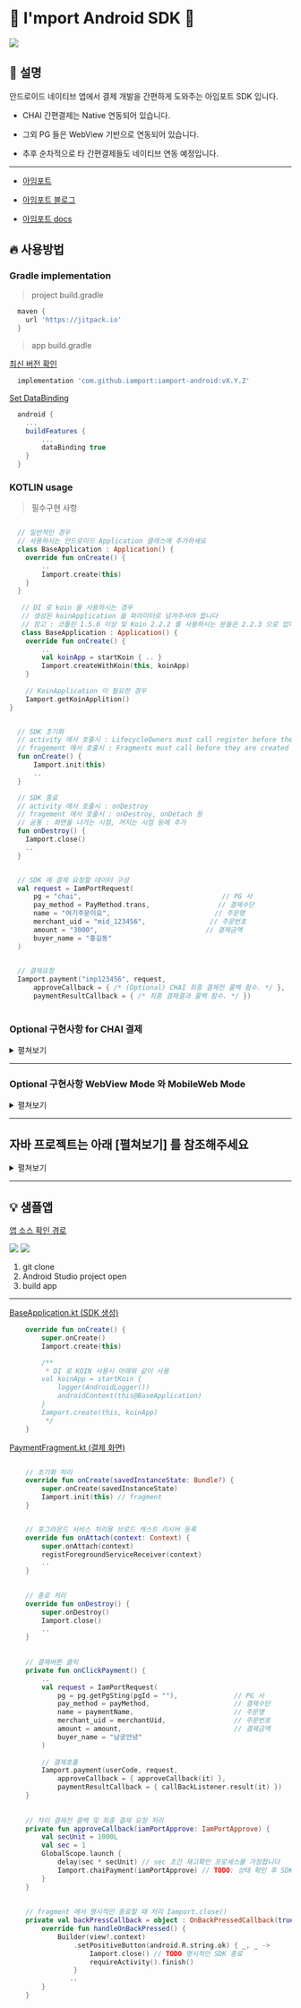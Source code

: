 # :seedling: I'mport Android SDK :seedling:

[![](https://jitpack.io/v/iamport/iamport-android.svg)](https://jitpack.io/#iamport/iamport-android)

## :open_book: 설명

안드로이드 네이티브 앱에서 결제 개발을 간편하게 도와주는 아임포트 SDK 입니다.

- CHAI 간편결제는 Native 연동되어 있습니다.

- 그외 PG 들은 WebView 기반으로 연동되어 있습니다.

- 추후 순차적으로 타 간편결제들도 네이티브 연동 예정입니다. 

--- 

- [아임포트][1]

- [아임포트 블로그][2]

- [아임포트 docs][3]

[1]: https://www.iamport.kr/
[2]: http://blog.iamport.kr/
[3]: https://docs.iamport.kr/?lang=ko

## :fire: 사용방법

### Gradle implementation
> project build.gradle
```gradle
  maven {
    url 'https://jitpack.io'
  }
```

> app build.gradle 
> 
[최신 버전 확인][5]
```gradle
  implementation 'com.github.iamport:iamport-android:vX.Y.Z'
```
> 
[Set DataBinding][6]
```gradle
  android {
    ...
    buildFeatures {
        ...
        dataBinding true
    }
  }
```

[5]: https://github.com/iamport/iamport-android/releases
[6]: https://developer.android.com/jetpack/androidx/releases/databinding

### KOTLIN usage

> 필수구현 사항
```kotlin

  // 일반적인 경우
  // 사용하시는 안드로이드 Application 클래스에 추가하세요
  class BaseApplication : Application() {
    override fun onCreate() {
        ..
        Iamport.create(this)
    }
  }
    
   // DI 로 koin 을 사용하시는 경우 
   // 생성된 koinApplication 을 파라미터로 넘겨주셔야 합니다
   // 참고 : 코틀린 1.5.0 이상 및 Koin 2.2.2 를 사용하시는 분들은 2.2.3 으로 업데이트 하시기 바랍니다.
   class BaseApplication : Application() {
    override fun onCreate() {
        ..   
        val koinApp = startKoin { .. }
        Iamport.createWithKoin(this, koinApp)
    }
    
    // KoinApplication 이 필요한 경우
    Iamport.getKoinApplition() 
}

```


```kotlin

  // SDK 초기화
  // activity 에서 호출시 : LifecycleOwners must call register before they are STARTED.
  // fragement 에서 호출시 : Fragments must call before they are created (i.e. initialization, onAttach(), or onCreate())
  fun onCreate() {
      Iamport.init(this)
      ..
  }

  // SDK 종료
  // activity 에서 호출시 : onDestroy
  // fragement 에서 호출시 : onDestroy, onDetach 등
  // 공통 : 화면을 나가는 시점, 꺼지는 시점 등에 추가
  fun onDestroy() {
    Iamport.close() 
    ..
  }


  // SDK 에 결제 요청할 데이터 구성
  val request = IamPortRequest(
      pg = "chai",                                   // PG 사
      pay_method = PayMethod.trans,                 // 결제수단
      name = "여기주문이요",                          // 주문명
      merchant_uid = "mid_123456",                // 주문번호
      amount = "3000",                           // 결제금액
      buyer_name = "홍길동"
  )
  

  // 결제요청
  Iamport.payment("imp123456", request,
      approveCallback = { /* (Optional) CHAI 최종 결제전 콜백 함수. */ },
      paymentResultCallback = { /* 최종 결제결과 콜백 함수. */ })
      

```


### Optional 구현사항 for CHAI 결제
<details>
<summary>펼쳐보기</summary>

> - 차이 결제에서 approveCallback 이 있을 때 (최종 결제전 재고 확인 등이 필요할 때)  
콜백 전달 받은 후에 chaiPayment 함수 호출  
(타임아웃 : CONST.CHAI_FINAL_PAYMENT_TIME_OUT_SEC)
```kotlin
  Iamport.chaiPayment(iamPortApprove) // 재고 등 확인 후, 차이 최종 결제 요청 실행.
```


> - 차이 결제 폴링 여부 확인
```kotlin
  // 차이 결제 상태체크 폴링 여부를 확인하실 수 있습니다.
  Iamport.isPolling()?.observe(this, EventObserver {
      i("차이 폴링? :: $it")
  })

  // 또는, 폴링 상태를 보고 싶을때 명시적으로 호출
  i("isPolling? ${Iamport.isPollingValue()}")
```



> - 차이 결제 폴링 중에는 포그라운드 서비스가 알람에 뜨게 됩니다.  
enableService = true 라면, 폴링중 포그라운드 서비스를 보여줍니다.  
enableFailStopButton = true 라면, 포그라운드 서비스에서 중지 버튼 생성합니다.  
(해당 enableChaiPollingForegroundService(false, false) 를 Iamport.payment(결제 함수) 전에 호출해주시면 포그라운드 서비스를 등록하지 않습니다)

```kotlin
  Iamport.enableChaiPollingForegroundService(enableService = true, enableFailStopButton = true)
```


> - 포그라운드 서비스 알람 및 중지 버튼 클릭시 동작을   
아래 값의 브로드 캐스트 리시버를 통해 캐치할 수 있습니다.

[샘플앱의 예시 MerchantReceiver.kt](./app/src/main/java/com/iamport/sampleapp/MerchantReceiver.kt)

```kotlin
  const val BROADCAST_FOREGROUND_SERVICE = "com.iamport.sdk.broadcast.fgservice"
  const val BROADCAST_FOREGROUND_SERVICE_STOP = "com.iamport.sdk.broadcast.fgservice.stop"
```

- (포그라운드 서비스 직접 구현시에는 enableService = false 로 설정하고,  
Iamport.isPolling()?.observe 에서 true 전달 받을 시점에, 직접 포그라운드 서비스 만들어 띄우시면 됩니다.)

</details>

---


### Optional 구현사항 WebView Mode 와 MobileWeb Mode
<details>
<summary>펼쳐보기</summary>

> 본 sdk 에서는 기본적으로 결제연동의 편의를 제공하고자  
Iamport.payment 를 통해 결제 요청시 새로운 Activity 가 열리고,   
내부적으로 WebView 를 생성하여 전달해주신 parameters 를 통해 결제창을 열고 있습니다.  

그러나 요청에 따라 개발의 자유도를 드리기 위해 WebView Mode, MobileWeb Mode 두가지가 추가되었습니다. ( <= 1.0.0-dev05 )    

### 1. WebView Mode

설명 : 결제페이지를 직접 생성하시고 iamport-sdk 에 webview 를 넘겨 결제를 진행합니다.  
ex) 결제 Activity(or Fragment) 를 통해 직접 결제페이지를 꾸미기 원하는 분.  

반영방법 : 기존 [필수구현 사항][7] 과 같이 iamport-sdk 세팅을 합니다.  
Iamport.payment 호출 파라미터 중 webviewMode 에 webview 를 넣어주시면 됩니다.
그 외는 기존의 동작과 같습니다.  

[샘플앱의 예시 WebViewModeFragment.kt](./app/src/main/java/com/iamport/sampleapp/ui/WebViewModeFragment.kt)  

```kotlin
Iamport.payment(가맹점식별코드, webviewMode = webview, 기타 params, 콜백)
```    

---

### 2. MobileWeb Mode

설명 : 아임포트를 사용하는 Mobile 웹페이지가 load 된 webview 를 넘겨 결제 진행을 서포트 합니다.    
ex) 이미 웹사이트에서 아임포트 js sdk 를 이용하고 있고, 본인 서비스를 app 으로만 감싸서 출시 하고자 하시는 분.   

반영방법 : 기존 [필수구현 사항][7] 과 같이 iamport-sdk 세팅을 합니다.  
추가로 Iamport.pluginMobileWebSupporter(webview) 를 호출하여 파라미터로 webview 를 전달합니다.  
실제 결제 진행은 고객님의 웹사이트 내에서 진행됩니다.  

[샘플앱의 예시 mobileweb.html](./sdk/src/main/assets/mobileweb.html) (예시이며 실제로는 고객님의 Front-End 가 됩니다.)  
[샘플앱의 예시 MobileWebViewModeFragment.kt](./app/src/main/java/com/iamport/sampleapp/ui/MobileWebViewModeFragment.kt)
  
```kotlin
Iamport.pluginMobileWebSupporter(webview)
```

- Custom WebViewClient 의 사용  

[샘플앱의 예시 MyWebViewClient.kt](./app/src/main/java/com/iamport/sampleapp/ui/MyWebViewClient.kt)
  
```kotlin
/**
 webview url 을 통해 처리하는 로직이 있을 경우에 
 [IamPortMobileModeWebViewClient] 상속하여 사용 하시거나,
 [Iamport.mobileWebModeShouldOverrideUrlLoading] 의 observe 을 통해 변경되는 url 을 체크 가능합니다.
 */
// CASE 1 : IamPortMobileModeWebViewClient 상속
open class MyWebViewClient : IamPortMobileModeWebViewClient() {
    override fun shouldOverrideUrlLoading(view: WebView?, request: WebResourceRequest?): Boolean {
        Log.i("MyWebViewClient", "updated webview url ${view?.url}")
        return super.shouldOverrideUrlLoading(view, request)
    }
}

class MobileWebViewModeFragment : Fragment() {
    override fun setupWebView() {
        // IamPortMobileModeWebViewClient 사용
        binding?.webview?.webViewClient = MyWebViewClient()

        // CASE 2 : Iamport.mobileWebModeShouldOverrideUrlLoading 사용
        // oreo 미만에서 url 변경만 보고 싶은경우 (oreo 이상부터 getWebViewClient 가 지원되므로)
        Iamport.mobileWebModeShouldOverrideUrlLoading()?.observe(this, EventObserver { uri ->
            Log.i("SAMPLE", "changed url :: $uri")
        })
    }
}

```

</details>


---

## 자바 프로젝트는 아래 [펼쳐보기] 를 참조해주세요
<details>
<summary>펼쳐보기</summary>

### JAVA usage

> 자바 프로젝트에선 app build.gradle 에서 kotin-stblib 추가가 필요합니다
[$코틀린-버전][4]

```gradle 
  implementation "org.jetbrains.kotlin:kotlin-stdlib:$코틀린-버전"
```

> 필수구현 사항. SDK 제공 api 별 설명은 위의 [KOTLIN usage][7] 를 참고하세요.

[7]:https://github.com/iamport/iamport-android#kotlin-usage

```java
  // 일반적인 경우
  // 사용하시는 안드로이드 어플리케이션 클래스에 추가하세요
  public class BaseApplication extends Application {
      @Override
      public void onCreate() {
          ..
          Iamport.INSTANCE.create(this, null);
      }
  }

   // DI 로 koin 을 사용하시는 경우 
   // 생성된 koinApplication 을 파라미터로 넘겨주셔야 합니다
   // 참고 : 코틀린 1.5.0 이상 및 Koin 2.2.2 를 사용하시는 분들은 2.2.3 으로 업데이트 하시기 바랍니다.
    public class BaseApplication extends Application {
        @Override
        public void onCreate() {
            ..
            KoinApplication koinApp = ..
            Iamport.INSTANCE.createWithKoin(this, koinApp);
        }
    }

```


```java

  @Override
  public void onCreate() {
    Iamport.INSTANCE.init(this);
    ..
  }

  @Override
  public void onDeatroy() {
    ..
    Iamport.INSTANCE.close();
  }


  IamPortRequest request
          = IamPortRequest.builder()
          .pg("chai")
          .pay_method(PayMethod.trans)
          .name("여기주문이요")
          .merchant_uid("mid_123456")
          .amount("3000")
          .buyer_name("홍길동").build();


  Iamport.INSTANCE.payment("imp123456", request, 
    iamPortApprove -> {
      // (Optional) CHAI 최종 결제전 콜백 함수.
      return Unit.INSTANCE;
  }, iamPortResponse -> {
      // 최종 결제결과 콜백 함수.
      return Unit.INSTANCE;
  });
```


### Optional 구현사항 for CHAI 결제
> - 차이 결제에서 approveCallback 이 있을 때 (최종 결제전 재고 확인 등이 필요할 때)
```java
  Iamport.INSTANCE.chaiPayment(iamPortApprove) // 재고 등 확인 후, 차이 최종 결제 요청 실행.
```

[4]: https://mvnrepository.com/artifact/org.jetbrains.kotlin/kotlin-stdlib


> - 차이 결제 폴링 여부 확인
```java
  Iamport.INSTANCE.isPolling().observe(this, EventObserver -> {
      i("차이 폴링? :: " + it)
  });

  i("isPolling? " + Iamport.INSTANCE.isPollingValue())
```


> - 차이 결제 폴링 중에는 포그라운드 서비스가 알람에 뜨게 됩니다.  
```java
  Iamport.INSTANCE.enableChaiPollingForegroundService(true, true)
```


> - 포그라운드 서비스 알람 및 중지 버튼 클릭시 동작을 아래 값의 브로드 캐스트 리시버를 통해 캐치할 수 있습니다.
```kotlin
  const val BROADCAST_FOREGROUND_SERVICE = "com.iamport.sdk.broadcast.fgservice"
  const val BROADCAST_FOREGROUND_SERVICE_STOP = "com.iamport.sdk.broadcast.fgservice.stop"
```
    
    
    
</details>

---

## :bulb: 샘플앱

[앱 소스 확인 경로](./app/src/main/java/com/iamport/sampleapp)

<p float="left">
<img src="./img/chai_sample.webp">
<img src="./img/kcp_sample.webp">
</p>

1. git clone 
2. Android Studio project open
3. build app

---

[BaseApplication.kt (SDK 생성)](./app/src/main/java/com/iamport/sampleapp/BaseApplication.kt)

```kotlin
    override fun onCreate() {
        super.onCreate()
        Iamport.create(this)

        /**
         * DI 로 KOIN 사용시 아래와 같이 사용
        val koinApp = startKoin {
            logger(AndroidLogger())
            androidContext(this@BaseApplication)
        }
        Iamport.create(this, koinApp)
         */
    }
```

[PaymentFragment.kt (결제 화면)](./app/src/main/java/com/iamport/sampleapp/ui/PaymentFragment.kt)

```kotlin

    // 초기화 처리
    override fun onCreate(savedInstanceState: Bundle?) {
        super.onCreate(savedInstanceState)
        Iamport.init(this) // fragment
    }


    // 포그라운드 서비스 처리용 브로드 캐스트 리시버 등록
    override fun onAttach(context: Context) {
        super.onAttach(context)
        registForegroundServiceReceiver(context)
        ..
    }

 
    // 종료 처리
    override fun onDestroy() {
        super.onDestroy()
        Iamport.close()
        ..
    }
    
    
    // 결제버튼 클릭
    private fun onClickPayment() {
        ..
        val request = IamPortRequest(
            pg = pg.getPgSting(pgId = ""),              // PG 사
            pay_method = payMethod,                     // 결제수단
            name = paymentName,                         // 주문명
            merchant_uid = merchantUid,                 // 주문번호
            amount = amount,                            // 결제금액
            buyer_name = "남궁안녕"
        )
        
        // 결제호출
        Iamport.payment(userCode, request,
            approveCallback = { approveCallback(it) },
            paymentResultCallback = { callBackListener.result(it) })
    }
    
    
    // 차이 결제전 콜백 및 최종 결제 요청 처리
    private fun approveCallback(iamPortApprove: IamPortApprove) {
        val secUnit = 1000L
        val sec = 1
        GlobalScope.launch {
            delay(sec * secUnit) // sec 초간 재고확인 프로세스를 가정합니다
            Iamport.chaiPayment(iamPortApprove) // TODO: 상태 확인 후 SDK 에 최종결제 요청
        }
    }
    
    
    // fragment 에서 명시적인 종료할 때 처리 Iamport.close()
    private val backPressCallback = object : OnBackPressedCallback(true) {
        override fun handleOnBackPressed() {
            Builder(view?.context)
                .setPositiveButton(android.R.string.ok) { _, _ ->
                    Iamport.close() // TODO 명시적인 SDK 종료
                    requireActivity().finish()
                }
               ..
        }
    }
```
